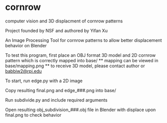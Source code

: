 # cornrow
computer vision and 3D displacment of cornrow patterns

Project founded by NSF and authored by Yifan Xu


An Image Processing Tool for cornrow patterns to allow better displacement behavior on Blender


To test this program, first place an OBJ format 3D model and 2D cornrow pattern which is correctly mapped into base/
** mapping can be viewed in base/mapping.png
** to receive 3D model, please contact author or babbiw2@rpi.edu


To start, run edge.py with a 2D image 

Copy resulting final.png and edge_###.png into base/

Run subdivide.py and include required arguments

Open resulting obj_subdivision_###.obj file in Blender with displace upon final.png to check behavior
